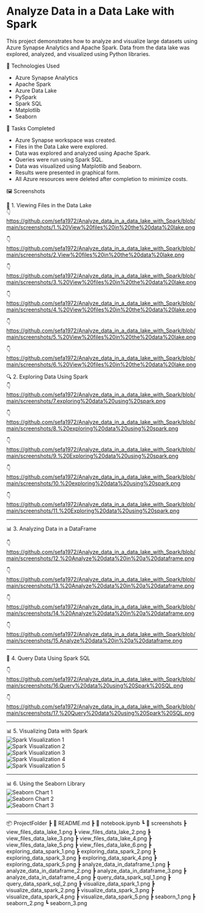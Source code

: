 # Analyze Data in a Data Lake with Spark

This project demonstrates how to analyze and visualize large datasets using Azure Synapse Analytics and Apache Spark. Data from the data lake was explored, analyzed, and visualized using Python libraries.

📌 Technologies Used
- Azure Synapse Analytics
- Apache Spark
- Azure Data Lake
- PySpark
- Spark SQL
- Matplotlib
- Seaborn

🧪 Tasks Completed
- Azure Synapse workspace was created.
- Files in the Data Lake were explored.
- Data was explored and analyzed using Apache Spark.
- Queries were run using Spark SQL.
- Data was visualized using Matplotlib and Seaborn.
- Results were presented in graphical form.
- All Azure resources were deleted after completion to minimize costs.

🖼️ Screenshots

📁 1. Viewing Files in the Data Lake  
👇 https://github.com/sefa1972/Analyze_data_in_a_data_lake_with_Spark/blob/main/screenshots/1.%20View%20files%20in%20the%20data%20lake.png

👇  https://github.com/sefa1972/Analyze_data_in_a_data_lake_with_Spark/blob/main/screenshots/2.View%20files%20in%20the%20data%20lake.png

👇  https://github.com/sefa1972/Analyze_data_in_a_data_lake_with_Spark/blob/main/screenshots/3.%20View%20files%20in%20the%20data%20lake.png

👇  https://github.com/sefa1972/Analyze_data_in_a_data_lake_with_Spark/blob/main/screenshots/4.%20View%20files%20in%20the%20data%20lake.png

👇  https://github.com/sefa1972/Analyze_data_in_a_data_lake_with_Spark/blob/main/screenshots/5.%20View%20files%20in%20the%20data%20lake.png

👇  https://github.com/sefa1972/Analyze_data_in_a_data_lake_with_Spark/blob/main/screenshots/6.%20View%20files%20in%20the%20data%20lake.png

🔍 2. Exploring Data Using Spark  
👇  https://github.com/sefa1972/Analyze_data_in_a_data_lake_with_Spark/blob/main/screenshots/7.exploring%20data%20using%20spark.png

👇  https://github.com/sefa1972/Analyze_data_in_a_data_lake_with_Spark/blob/main/screenshots/8.%20exploring%20data%20using%20spark.png

👇  https://github.com/sefa1972/Analyze_data_in_a_data_lake_with_Spark/blob/main/screenshots/9.%20Exploring%20data%20using%20spark.png

👇  https://github.com/sefa1972/Analyze_data_in_a_data_lake_with_Spark/blob/main/screenshots/10.%20exploring%20data%20using%20spark.png 

👇  https://github.com/sefa1972/Analyze_data_in_a_data_lake_with_Spark/blob/main/screenshots/11.%20Exploring%20data%20using%20spark.png

---

📊 3. Analyzing Data in a DataFrame  

👇 https://github.com/sefa1972/Analyze_data_in_a_data_lake_with_Spark/blob/main/screenshots/12.%20Analyze%20data%20in%20a%20dataframe.png

👇 https://github.com/sefa1972/Analyze_data_in_a_data_lake_with_Spark/blob/main/screenshots/13.%20Analyze%20data%20in%20a%20dataframe.png

👇 https://github.com/sefa1972/Analyze_data_in_a_data_lake_with_Spark/blob/main/screenshots/14.%20Analyze%20data%20in%20a%20dataframe.png

👇 https://github.com/sefa1972/Analyze_data_in_a_data_lake_with_Spark/blob/main/screenshots/15.Analyze%20data%20in%20a%20dataframe.png

---

📝 4. Query Data Using Spark SQL  

👇 https://github.com/sefa1972/Analyze_data_in_a_data_lake_with_Spark/blob/main/screenshots/16.Query%20data%20using%20Spark%20SQL.png

👇 https://github.com/sefa1972/Analyze_data_in_a_data_lake_with_Spark/blob/main/screenshots/17.%20Query%20data%20using%20Spark%20SQL.png

---

📊 5. Visualizing Data with Spark  
![Spark Visualization 1](./screenshots/visualize_data_spark_1.png)  
![Spark Visualization 2](./screenshots/visualize_data_spark_2.png)  
![Spark Visualization 3](./screenshots/visualize_data_spark_3.png)  
![Spark Visualization 4](./screenshots/visualize_data_spark_4.png)  
![Spark Visualization 5](./screenshots/visualize_data_spark_5.png)

---

📊 6. Using the Seaborn Library  
![Seaborn Chart 1](./screenshots/seaborn_1.png)  
![Seaborn Chart 2](./screenshots/seaborn_2.png)  
![Seaborn Chart 3](./screenshots/seaborn_3.png)

---

📦 ProjectFolder
 ┣ 📜 README.md
 ┣ 📜 notebook.ipynb
 ┗ 📂 screenshots
    ┣ view_files_data_lake_1.png
    ┣ view_files_data_lake_2.png
    ┣ view_files_data_lake_3.png
    ┣ view_files_data_lake_4.png
    ┣ view_files_data_lake_5.png
    ┣ view_files_data_lake_6.png
    ┣ exploring_data_spark_1.png
    ┣ exploring_data_spark_2.png
    ┣ exploring_data_spark_3.png
    ┣ exploring_data_spark_4.png
    ┣ exploring_data_spark_5.png
    ┣ analyze_data_in_dataframe_1.png
    ┣ analyze_data_in_dataframe_2.png
    ┣ analyze_data_in_dataframe_3.png
    ┣ analyze_data_in_dataframe_4.png
    ┣ query_data_spark_sql_1.png
    ┣ query_data_spark_sql_2.png
    ┣ visualize_data_spark_1.png
    ┣ visualize_data_spark_2.png
    ┣ visualize_data_spark_3.png
    ┣ visualize_data_spark_4.png
    ┣ visualize_data_spark_5.png
    ┣ seaborn_1.png
    ┣ seaborn_2.png
    ┗ seaborn_3.png
